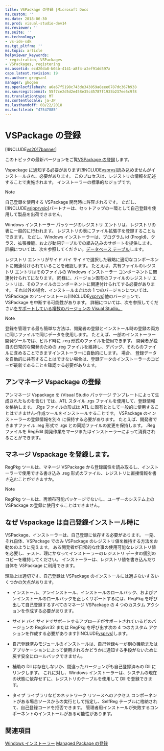 ```yaml
---
title: VSPackage の登録 |Microsoft Docs
ms.custom: ''
ms.date: 2018-06-30
ms.prod: visual-studio-dev14
ms.reviewer: ''
ms.suite: ''
ms.technology:
- vs-ide-sdk
ms.tgt_pltfrm: ''
ms.topic: article
helpviewer_keywords:
- registration, VSPackages
- VSPackages, registering
ms.assetid: ecd20da8-b04b-4141-a8f4-a2ef91dd597a
caps.latest.revision: 19
ms.author: gregvanl
manager: ghogen
ms.openlocfilehash: a6a67f5198c743de343059a8eee0787dc367b938
ms.sourcegitcommit: 55f7ce2d5d2e458e35c45787f1935b237ee5c9f8
ms.translationtype: MT
ms.contentlocale: ja-JP
ms.lasthandoff: 08/22/2018
ms.locfileid: "47547885"
---
```

# <a name="vspackage-registration"></a>VSPackage の登録
[!INCLUDE[vs2017banner](../../includes/vs2017banner.md)]

このトピックの最新バージョンをご覧[VSPackage の登録](https://docs.microsoft.com/visualstudio/extensibility/internals/vspackage-registration)します。  
  
Vspackage に通知する必要があります[!INCLUDE[vsprvs](../../includes/vsprvs-md.md)]読み込めませんがインストールされ、必要があります。 このプロセスは、レジストリの情報を記述することで実施されます。 インストーラーの標準的なジョブです。  
  
> [!NOTE]
>  自己登録を使用する VSPackage 開発時に許容されるです。 ただし、[!INCLUDE[vsipprvsip](../../includes/vsipprvsip-md.md)]パートナーは、セットアップの一環として自己登録を使用して製品を出荷できません。  
  
 Windows インストーラー パッケージのレジストリ エントリは、レジストリの表に一般的に行われます。 レジストリの表にファイル拡張子を登録することもできます。 ただし、Windows インストーラーは、プログラム id (ProgId)、クラス、拡張機能、および動詞テーブルでの組み込みのサポートを提供します。 詳細については、次を参照してください。[データベース テーブル](http://msdn.microsoft.com/library/aa368259\(VS.85\).aspx)します。  
  
 レジストリ エントリがサイド バイ サイドで選択した戦略に適切なコンポーネントに関連付けられていることを確認します。 たとえば、共有ファイルのレジストリ エントリはそのファイルの Windows インストーラー コンポーネントに関連付けられてになります。 同様に、バージョン固有のファイルのレジストリ エントリは、そのファイルのコンポーネントに関連付けられてする必要があります。 それ以外の場合、インストールまたはの 1 つのバージョンについては、VSPackage のアンインストール[!INCLUDE[vsprvs](../../includes/vsprvs-md.md)]他のバージョンで、VSPackage を中断する可能性があります。 詳細については、次を参照してください[をサポートしている複数のバージョンの Visual Studio。](../../extensibility/supporting-multiple-versions-of-visual-studio.md)  
  
> [!NOTE]
>  登録を管理する最も簡単な方法は、開発者の登録とインストール時の登録の両方に同じファイルで同じデータを使用します。 たとえば、一部のインストーラー開発ツールでは、ビルド時に .reg 形式のファイルを使用できます。 開発者が独自の日常的な開発のための .reg ファイルを維持し、デバッグ、それらのファイルに含めることできますインストーラーに自動的にします。 場合、 登録データを自動的に共有することはできない場合は、登録データのインストーラーのコピーが最新であることを確認する必要があります。  
  
## <a name="registering-unmanaged-vspackages"></a>アンマネージ Vspackage の登録  
 アンマネージ Vspackage を (Visual Studio パッケージ テンプレートによって生成されたものを含む) では、ATL スタイル .rgs ファイルを使用して、登録情報を格納します。 .Rgs ファイルの形式は ATL に固有ととして一般的に使用することはできません-作成ツールをインストールすることです。 VSPackage のインストーラーの登録情報を別々 に保持する必要があります。 たとえば、開発者できますファイル .reg 形式で .rgs との同期ファイルの変更を保持します。 .Reg ファイルを RegEdit 開発作業をマージまたはインストーラーによって消費されることができます。  
  
## <a name="registering-managed-vspackages"></a>マネージ Vspackage を登録します。  
 RegPkg ツールは、マネージ VSPackage から登録属性を読み取るし、インストーラーで使用できる書き込み .reg 形式のファイル、レジストリに直接情報を書き込むことができますか。  
  
> [!NOTE]
>  RegPkg ツールは、再頒布可能パッケージでないし、ユーザーのシステム上の VSPackage の登録に使用することはできません。  
  
## <a name="why-vspackages-should-not-self-register-at-install-time"></a>なぜ Vspackage は自己登録インストール時に  
 VSPackage、インストーラーは、自己登録に依存する必要があります。 一見、それ自体、VSPackage でのみ VSPackage のレジストリ値を維持する方法をお勧めのように見えます。 ある開発者が日常的な仕事の使用可能なレジストリ値を必要し、テスト、理にかなってインストーラーのレジストリ データの個別のコピーを維持してください。 インストーラーは、レジストリ値を書き込んだり自体を VSPackage に利用できます。  
  
 理論上は適切です、自己登録は VSPackage のインストールには適さないするいくつかの欠点があります。  
  
-   インストール、アンインストール、インストールのロールバック、およびアンインストールのロールバックを正しくサポートするには、RegPkg を呼び出して自己登録するすべてのマネージ VSPackage の 4 つのカスタム アクションを作成する必要があります。  
  
-   サイド バイ サイドでサポートするアプローチがサポートされているどのバージョンの RegSvr32 または RegPkg を呼び出す次の 4 つのカスタム アクションを作成する必要があります[!INCLUDE[vsprvs](../../includes/vsprvs-md.md)]します。  
  
-   自己登録済みモジュールのインストールは、自己登録キーが別の機能またはアプリケーションによって使用されるかどうかに通知する手段がないために戻す安全にロールバックできません。  
  
-   補助の Dll は存在しないか、間違ったバージョンがも自己登録済みの Dll にリンクします。 これに対し、Windows インストーラーは、システムの現在の状態に依存せずに、レジストリのテーブルを使用して Dll を登録できます。  
  
-   タイプ ライブラリなどのネットワーク リソースへのアクセス コンポーネントがある場合ソースからの実行として指定し、SelfReg テーブルに格納されて、自己登録コードを拒否できます。 管理者用インストールが失敗するコンポーネントのインストールがある可能性があります。  
  
## <a name="see-also"></a>関連項目  
 [Windows インストーラー](http://msdn.microsoft.com/library/cc185688\(VS.85\).aspx)   
 [Managed Package の登録](http://msdn.microsoft.com/en-us/f69e0ea3-6a92-4639-8ca9-4c9c210e58a1)

